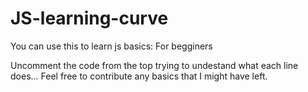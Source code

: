 # JS-learning-curve
You can use this to learn js basics: For begginers 

Uncomment the code from the top trying to undestand what each line does...
Feel free to contribute any basics that I might have left.
